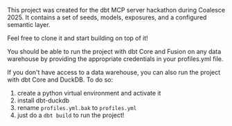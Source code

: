 This project was created for the dbt MCP server hackathon during Coalesce 2025.
It contains a set of seeds, models, exposures, and a configured semantic layer.

Feel free to clone it and start building on top of it!

You should be able to run the project with dbt Core and Fusion on any data warehouse by providing the appropriate credentials in your profiles.yml file.

If you don't have access to a data warehouse, you can also run the project with dbt Core and DuckDB.
To do so:
1. create a python virtual environment and activate it
2. install dbt-duckdb
3. rename `profiles.yml.bak` to `profiles.yml`
4. just do a `dbt build` to run the project!
